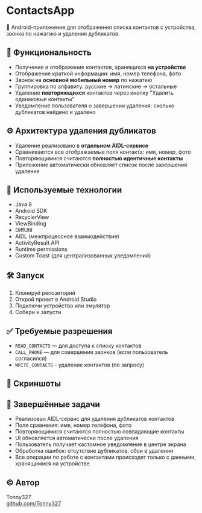 # ContactsApp

📱 Android-приложение для отображения списка контактов с устройства, звонка по нажатию и удаления дубликатов.

## 🧩 Функциональность

- Получение и отображение контактов, хранящихся **на устройстве**
- Отображение краткой информации: имя, номер телефона, фото
- Звонок на **основной мобильный номер** по нажатию
- Группировка по алфавиту: русские → латинские → остальные
- Удаление **повторяющихся** контактов через кнопку "Удалить одинаковые контакты"
- Уведомление пользователя о завершении удаления: сколько дубликатов найдено и удалено

## ⚙️ Архитектура удаления дубликатов

- Удаление реализовано в **отдельном AIDL-сервисе**
- Сравниваются все отображаемые поля контакта: имя, номер, фото
- Повторяющимися считаются **полностью идентичные контакты**
- Приложение автоматически обновляет список после завершения удаления


## 📂 Используемые технологии

- Java 8
- Android SDK
- RecyclerView
- ViewBinding
- DiffUtil
- AIDL (межпроцессное взаимодействие)
- ActivityResult API
- Runtime permissions
- Custom Toast (для централизованных уведомлений)

## 🛠 Запуск

1. Клонируй репозиторий
2. Открой проект в Android Studio
3. Подключи устройство или эмулятор
4. Собери и запусти

## ✅ Требуемые разрешения

- `READ_CONTACTS` — для доступа к списку контактов
- `CALL_PHONE` — для совершения звонков (если пользователь согласился)
- `WRITE_CONTACTS` - удаление контактов (по запросу)

## 📸 Скриншоты


## 🧾 Завершённые задачи

- Реализован AIDL-сервис для удаления дубликатов контактов
- Поля сравнения: имя, номер телефона, фото
- Повторяющимися считаются полностью совпадающие контакты
- UI обновляется автоматически после удаления
- Пользователь получает кастомное уведомление в центре экрана
- Обработка ошибок: отсутствие дубликатов, сбои в удалении
- Все операции по работе с контактами происходят только с данными, хранящимися на устройстве



## © Автор

Tonny327  
[github.com/Tonny327](https://github.com/Tonny327)

